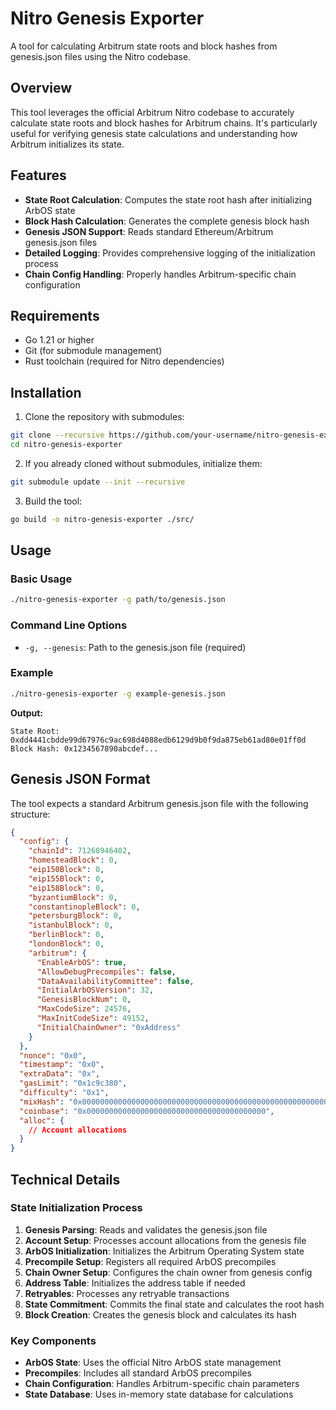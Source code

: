 # Nitro Genesis Exporter

A tool for calculating Arbitrum state roots and block hashes from genesis.json files using the Nitro codebase.

## Overview

This tool leverages the official Arbitrum Nitro codebase to accurately calculate state roots and block hashes for Arbitrum chains. It's particularly useful for verifying genesis state calculations and understanding how Arbitrum initializes its state.

## Features

- **State Root Calculation**: Computes the state root hash after initializing ArbOS state
- **Block Hash Calculation**: Generates the complete genesis block hash
- **Genesis JSON Support**: Reads standard Ethereum/Arbitrum genesis.json files
- **Detailed Logging**: Provides comprehensive logging of the initialization process
- **Chain Config Handling**: Properly handles Arbitrum-specific chain configuration

## Requirements

- Go 1.21 or higher
- Git (for submodule management)
- Rust toolchain (required for Nitro dependencies)

## Installation

1. Clone the repository with submodules:
```bash
git clone --recursive https://github.com/your-username/nitro-genesis-exporter.git
cd nitro-genesis-exporter
```

2. If you already cloned without submodules, initialize them:
```bash
git submodule update --init --recursive
```

3. Build the tool:
```bash
go build -o nitro-genesis-exporter ./src/
```

## Usage

### Basic Usage

```bash
./nitro-genesis-exporter -g path/to/genesis.json
```

### Command Line Options

- `-g, --genesis`: Path to the genesis.json file (required)

### Example

```bash
./nitro-genesis-exporter -g example-genesis.json
```

**Output:**
```
State Root: 0xdd4441cbdde99d67976c9ac698d4088edb6129d9b0f9da875eb61ad80e01ff0d
Block Hash: 0x1234567890abcdef...
```

## Genesis JSON Format

The tool expects a standard Arbitrum genesis.json file with the following structure:

```json
{
  "config": {
    "chainId": 71268946402,
    "homesteadBlock": 0,
    "eip150Block": 0,
    "eip155Block": 0,
    "eip158Block": 0,
    "byzantiumBlock": 0,
    "constantinopleBlock": 0,
    "petersburgBlock": 0,
    "istanbulBlock": 0,
    "berlinBlock": 0,
    "londonBlock": 0,
    "arbitrum": {
      "EnableArbOS": true,
      "AllowDebugPrecompiles": false,
      "DataAvailabilityCommittee": false,
      "InitialArbOSVersion": 32,
      "GenesisBlockNum": 0,
      "MaxCodeSize": 24576,
      "MaxInitCodeSize": 49152,
      "InitialChainOwner": "0xAddress"
    }
  },
  "nonce": "0x0",
  "timestamp": "0x0",
  "extraData": "0x",
  "gasLimit": "0x1c9c380",
  "difficulty": "0x1",
  "mixHash": "0x0000000000000000000000000000000000000000000000000000000000000000",
  "coinbase": "0x0000000000000000000000000000000000000000",
  "alloc": {
    // Account allocations
  }
}
```

## Technical Details

### State Initialization Process

1. **Genesis Parsing**: Reads and validates the genesis.json file
2. **Account Setup**: Processes account allocations from the genesis file
3. **ArbOS Initialization**: Initializes the Arbitrum Operating System state
4. **Precompile Setup**: Registers all required ArbOS precompiles
5. **Chain Owner Setup**: Configures the chain owner from genesis config
6. **Address Table**: Initializes the address table if needed
7. **Retryables**: Processes any retryable transactions
8. **State Commitment**: Commits the final state and calculates the root hash
9. **Block Creation**: Creates the genesis block and calculates its hash

### Key Components

- **ArbOS State**: Uses the official Nitro ArbOS state management
- **Precompiles**: Includes all standard ArbOS precompiles
- **Chain Configuration**: Handles Arbitrum-specific chain parameters
- **State Database**: Uses in-memory state database for calculations

